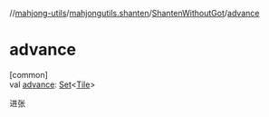 //[mahjong-utils](../../../index.md)/[mahjongutils.shanten](../index.md)/[ShantenWithoutGot](index.md)/[advance](advance.md)

# advance

[common]\
val [advance](advance.md): [Set](https://kotlinlang.org/api/latest/jvm/stdlib/kotlin-stdlib/kotlin.collections/-set/index.html)&lt;[Tile](../../mahjongutils.models/-tile/index.md)&gt;

进张
